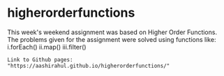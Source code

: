 # higherorderfunctions
This week's weekend assignment was based on Higher Order Functions.
The problems given for the assignment were solved using functions like:
    i.forEach()
    ii.map()
    iii.filter()
    
    Link to Github pages: "https://aashirahul.github.io/higherorderfunctions/"
